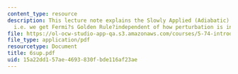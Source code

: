 ```yaml
---
content_type: resource
description: This lecture note explains the Slowly Applied (Adiabatic) Perturbation
  i.e. we get Fermi?s Golden Rule?independent of how perturbation is introduced!.
file: https://ol-ocw-studio-app-qa.s3.amazonaws.com/courses/5-74-introductory-quantum-mechanics-ii-spring-2004/15a22dd157ae4693830fbde116af23ae_6sup.pdf
file_type: application/pdf
resourcetype: Document
title: 6sup.pdf
uid: 15a22dd1-57ae-4693-830f-bde116af23ae
---
```

